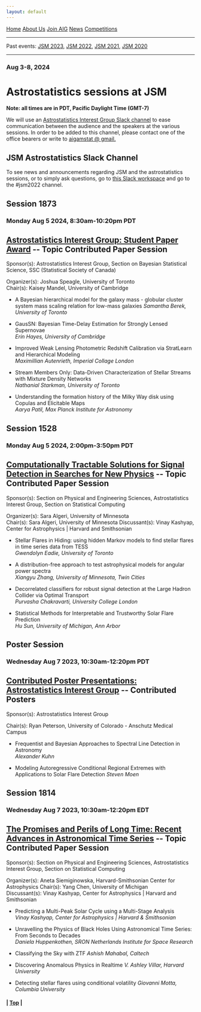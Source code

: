```yaml
---
layout: default
---
```



<a href="../index.html" class="btn">Home</a>
<a href="../about_us.html" class="btn">About Us</a>
<a href="../join.html" class="btn">Join AIG</a>
<a href="../news.html" class="btn">News</a>
<a href="../competition/" class="btn">Competitions</a>

---

Past events: [JSM 2023](https://astrostat.org/jsm2023/index.html), [JSM 2022](https://astrostat.org/jsm2022/index.html), [JSM 2021](https://astrostat.org/jsm2021/index.html), [JSM 2020](https://astrostat.org/jsm2020/index.html)

---

### Aug 3-8, 2024

# Astrostatistics sessions at JSM

**Note: all times are in PDT, Pacific Daylight Time (GMT-7)**

We will use an [Astrostatistics Interest Group Slack channel](https://astrostatisti-dzq6013.slack.com/archives/C011GJMLLET) to ease communication between the audience and the speakers at the various sessions. In order to be added to this channel, please contact one of the office bearers or write to [aigamstat @ gmail.](mailto:aigamstat@gmail.com?Subject=Slack)

## JSM Astrostatistics Slack Channel

To see news and announcements regarding JSM and the astrostatistics sessions, or to simply ask questions, go to [this Slack workspace](https://astrostatisti-dzq6013.slack.com/x-p1071525927828-1068608198114-2351887732176/) and go to the #jsm2022 channel.

## Session 1873
### Monday Aug 5 2024, 8:30am-10:20pm PDT
## [Astrostatistics Interest Group: Student Paper Award](https://ww3.aievolution.com/JSMAnnual2024/Events/viewEv?ev=1873) -- Topic Contributed Paper Session 

  Sponsor(s): Astrostatistics Interest Group, Section on Bayesian Statistical Science, SSC (Statistical Society of Canada)
  
  Organizer(s): Joshua Speagle, University of Toronto   
  Chair(s): Kaisey Mandel, University of Cambridge  

- A Bayesian hierarchical model for the galaxy mass - globular cluster system mass scaling relation for low-mass galaxies 
  *Samantha Berek, University of Toronto*   

- GausSN: Bayesian Time-Delay Estimation for Strongly Lensed Supernovae  
  *Erin Hayes, University of Cambridge*  

- Improved Weak Lensing Photometric Redshift Calibration via StratLearn and Hierarchical Modeling  
  *Maximillian Autenrieth, Imperial Collage London*   

- Stream Members Only: Data-Driven Characterization of Stellar Streams with Mixture Density Networks  
  *Nathanial Starkman, University of Toronto*

- Understanding the formation history of the Milky Way disk using Copulas and Elicitable Maps  
  *Aarya Patil, Max Planck Institute for Astronomy*  

## Session 1528
### Monday Aug 5 2024, 2:00pm-3:50pm PDT
## [Computationally Tractable Solutions for Signal Detection in Searches for New Physics](https://ww3.aievolution.com/JSMAnnual2024/Events/viewEv?ev=1864) -- Topic Contributed Paper Session

  Sponsor(s): Section on Physical and Engineering Sciences, Astrostatistics Interest Group, Section on Statistical Computing
 
  Organizer(s): Sara Algeri, University of Minnesota   
  Chair(s): Sara Algeri, University of Minnesota 
  Discussant(s): Vinay Kashyap, Center for Astrophysics | Harvard and Smithsonian   

- Stellar Flares in Hiding: using hidden Markov models to find stellar flares in time series data from TESS  
  *Gwendolyn Eadie, University of Toronto*  

- A distribution-free approach to test astrophysical models for angular power spectra  
  *Xiangyu Zhang, University of Minnesota, Twin Cities*

- Decorrelated classifiers for robust signal detection at the Large Hadron Collider via Optimal Transport  
  *Purvasha Chakravarti, University College London*  

- Statistical Methods for Interpretable and Trustworthy Solar Flare Prediction  
  *Hu Sun, University of Michigan, Ann Arbor*


## Poster Session 
### Wednesday Aug 7 2023, 10:30am-12:20pm PDT
## [Contributed Poster Presentations: Astrostatistics Interest Group](https://ww3.aievolution.com/JSMAnnual2024/Events/viewEv?ev=2815) -- Contributed Posters

  Sponsor(s): Astrostatistics Interest Group  
 
  Chair(s): Ryan Peterson, University of Colorado - Anschutz Medical Campus

- Frequentist and Bayesian Approaches to Spectral Line Detection in Astronomy  
  *Alexander Kuhn*  

- Modeling Autoregressive Conditional Regional Extremes with Applications to Solar Flare Detection 
  *Steven Moen*

## Session 1814
### Wednesday Aug 7 2023, 10:30am-12:20pm EDT
## [The Promises and Perils of Long Time: Recent Advances in Astronomical Time Series](https://ww3.aievolution.com/JSMAnnual2024/Events/viewEv?ev=2133) -- Topic Contributed Paper Session

  Sponsor(s): Section on Physical and Engineering Sciences, Astrostatistics Interest Group, Section on Statistical Computing
 
  Organizer(s): Aneta Siemiginowska, Harvard-Smithsonian Center for Astrophysics 
  Chair(s): Yang Chen, University of Michigan  
  Discussant(s): Vinay Kashyap, Center for Astrophysics | Harvard and Smithsonian  

- Predicting a Multi-Peak Solar Cycle using a Multi-Stage Analysis  
  *Vinay Kashyap, Center for Astrophysics | Harvard & Smithsonian*  

- Unravelling the Physics of Black Holes Using Astronomical Time Series: From Seconds to Decades  
  *Daniela Huppenkothen, SRON Netherlands Institute for Space Research*

- Classifying the Sky with ZTF
  *Ashish Mahabal, Caltech*

- Discovering Anomalous Physics in Realtime
  *V. Ashley Villar, Harvard University*

- Detecting stellar flares using conditional volatility
  *Giovanni Motta, Columbia University*
    
  
#### | [Top](#astrostatistics-sessions-at-jsm) |
